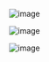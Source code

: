 ![image](https://github.com/user-attachments/assets/ef59de72-3435-45a0-8b4f-8a047a5b4471)


![image](https://github.com/user-attachments/assets/4fb787b7-9700-481b-8779-34057dd342fa)

![image](https://github.com/user-attachments/assets/8a6ecd69-dd17-47a2-b6c1-22519d0ac053)
